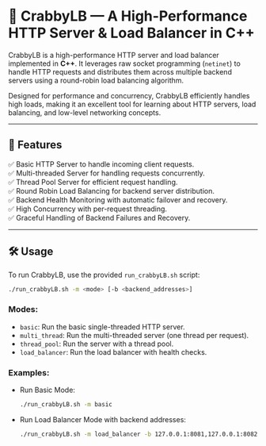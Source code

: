 # 🦀 CrabbyLB — A High-Performance HTTP Server & Load Balancer in C++

CrabbyLB is a high-performance HTTP server and load balancer implemented in **C++**. It leverages raw socket programming (`netinet`) to handle HTTP requests and distributes them across multiple backend servers using a round-robin load balancing algorithm. 

Designed for performance and concurrency, CrabbyLB efficiently handles high loads, making it an excellent tool for learning about HTTP servers, load balancing, and low-level networking concepts.

---

## 🚀 **Features**

✅ Basic HTTP Server to handle incoming client requests.  
✅ Multi-threaded Server for handling requests concurrently.  
✅ Thread Pool Server for efficient request handling.  
✅ Round Robin Load Balancing for backend server distribution.  
✅ Backend Health Monitoring with automatic failover and recovery.  
✅ High Concurrency with per-request threading.  
✅ Graceful Handling of Backend Failures and Recovery.  

---

## 🛠️ **Usage**

To run CrabbyLB, use the provided `run_crabbyLB.sh` script:
```sh
./run_crabbyLB.sh -m <mode> [-b <backend_addresses>]
```

### Modes:
- `basic`: Run the basic single-threaded HTTP server.
- `multi_thread`: Run the multi-threaded server (one thread per request).
- `thread_pool`: Run the server with a thread pool.
- `load_balancer`: Run the load balancer with health checks.

### Examples:
- Run Basic Mode:
    ```sh
    ./run_crabbyLB.sh -m basic
    ```

- Run Load Balancer Mode with backend addresses:
    ```sh
    ./run_crabbyLB.sh -m load_balancer -b 127.0.0.1:8081,127.0.0.1:8082
    ```
